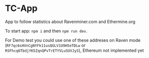 # TC-App

App to follow statistics about Ravenminer.com and Ethermine.org

To start app: `npm i` and then `npm run dev`.

For Demo test you could use one of these addreses on Raven mode (`RF7qc6sHVnCgNYFk11usQGLV1U9H5eTDLw` or `RSFhcq6TbdjYK5ZqnQPvTrETYVLuSUVJyS`), Ethereum not implemented yet
